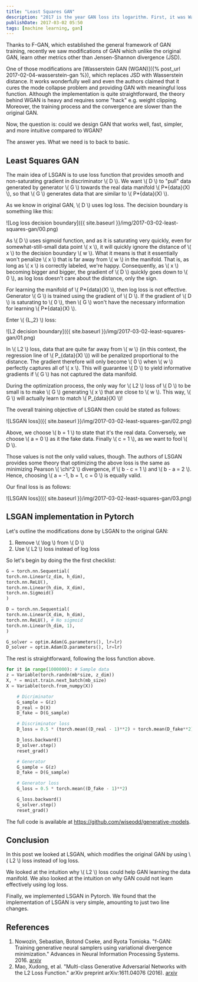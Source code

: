 ```yaml
---
title: "Least Squares GAN"
description: "2017 is the year GAN loss its logarithm. First, it was Wasserstein GAN, and now, it's LSGAN's turn."
publishDate: 2017-03-02 05:50
tags: [machine learning, gan]
---
```


Thanks to F-GAN, which established the general framework of GAN training, recently we saw modifications of GAN which unlike the original GAN, learn other metrics other than Jensen-Shannon divergence (JSD).

One of those modifications are [Wasserstein GAN (WGAN)]({% post_url 2017-02-04-wasserstein-gan %}), which replaces JSD with Wasserstein distance. It works wonderfully well and even the authors claimed that it cures the mode collapse problem and providing GAN with meaningful loss function. Although the implementation is quite straightforward, the theory behind WGAN is heavy and requires some "hack" e.g. weight clipping. Moreover, the training process and the convergence are slower than the original GAN.

Now, the question is: could we design GAN that works well, fast, simpler, and more intuitive compared to WGAN?

The answer yes. What we need is to back to basic.

## Least Squares GAN

The main idea of LSGAN is to use loss function that provides smooth and non-saturating gradient in discriminator \\( D \\). We want \\( D \\) to "pull" data generated by generator \\( G \\) towards the real data manifold \\( P*{data}(X) \\), so that \\( G \\) generates data that are similar to \\( P*{data}(X) \\).

As we know in original GAN, \\( D \\) uses log loss. The decision boundary is something like this:

![Log loss decision boundary]({{ site.baseurl }}/img/2017-03-02-least-squares-gan/00.png)

As \\( D \\) uses sigmoid function, and as it is saturating very quickly, even for somewhat-still-small data point \\( x \\), it will quickly ignore the distance of \\( x \\) to the decision boundary \\( w \\). What it means is that it essentially won't penalize \\( x \\) that is far away from \\( w \\) in the manifold. That is, as long as \\( x \\) is correctly labeled, we're happy. Consequently, as \\( x \\) becoming bigger and bigger, the gradient of \\( D \\) quickly goes down to \\( 0 \\), as log loss doesn't care about the distance, only the sign.

For learning the manifold of \\( P*{data}(X) \\), then log loss is not effective. Generator \\( G \\) is trained using the gradient of \\( D \\). If the gradient of \\( D \\) is saturating to \\( 0 \\), then \\( G \\) won't have the necessary information for learning \\( P*{data}(X) \\).

Enter \\( {L_2} \\) loss:

![L2 decision boundary]({{ site.baseurl }}/img/2017-03-02-least-squares-gan/01.png)

In \\( L2 \\) loss, data that are quite far away from \\( w \\) (in this context, the regression line of \\( P\_{data}(X) \\)) will be penalized proportional to the distance. The gradient therefore will only become \\( 0 \\) when \\( w \\) perfectly captures all of \\( x \\). This will guarantee \\( D \\) to yield informative gradients if \\( G \\) has not captured the data manifold.

During the optimization process, the only way for \\( L2 \\) loss of \\( D \\) to be small is to make \\( G \\) generating \\( x \\) that are close to \\( w \\). This way, \\( G \\) will actually learn to match \\( P\_{data}(X) \\)!

The overall training objective of LSGAN then could be stated as follows:

![LSGAN loss]({{ site.baseurl }}/img/2017-03-02-least-squares-gan/02.png)

Above, we choose \\( b = 1 \\) to state that it's the real data. Conversely, we choose \\( a = 0 \\) as it the fake data. Finally \\( c = 1 \\), as we want to fool \\( D \\).

Those values is not the only valid values, though. The authors of LSGAN provides some theory that optimizing the above loss is the same as minimizing Pearson \\( \chi^2 \\) divergence, if \\( b - c = 1 \\) and \\( b - a = 2 \\). Hence, choosing \\( a = -1, b = 1, c = 0 \\) is equally valid.

Our final loss is as follows:

![LSGAN loss]({{ site.baseurl }}/img/2017-03-02-least-squares-gan/03.png)

## LSGAN implementation in Pytorch

Let's outline the modifications done by LSGAN to the original GAN:

1. Remove \\( \log \\) from \\( D \\)
2. Use \\( L2 \\) loss instead of log loss

So let's begin by doing the the first checklist:

```python
G = torch.nn.Sequential(
torch.nn.Linear(z_dim, h_dim),
torch.nn.ReLU(),
torch.nn.Linear(h_dim, X_dim),
torch.nn.Sigmoid()
)

D = torch.nn.Sequential(
torch.nn.Linear(X_dim, h_dim),
torch.nn.ReLU(), # No sigmoid
torch.nn.Linear(h_dim, 1),
)

G_solver = optim.Adam(G.parameters(), lr=lr)
D_solver = optim.Adam(D.parameters(), lr=lr)
```

The rest is straightforward, following the loss function above.

```python
for it in range(1000000): # Sample data
z = Variable(torch.randn(mb*size, z_dim))
X, * = mnist.train.next_batch(mb_size)
X = Variable(torch.from_numpy(X))

    # Dicriminator
    G_sample = G(z)
    D_real = D(X)
    D_fake = D(G_sample)

    # Discriminator loss
    D_loss = 0.5 * (torch.mean((D_real - 1)**2) + torch.mean(D_fake**2))

    D_loss.backward()
    D_solver.step()
    reset_grad()

    # Generator
    G_sample = G(z)
    D_fake = D(G_sample)

    # Generator loss
    G_loss = 0.5 * torch.mean((D_fake - 1)**2)

    G_loss.backward()
    G_solver.step()
    reset_grad()

```

The full code is available at <https://github.com/wiseodd/generative-models>.

## Conclusion

In this post we looked at LSGAN, which modifies the original GAN by using \\( L2 \\) loss instead of log loss.

We looked at the intuition why \\( L2 \\) loss could help GAN learning the data manifold. We also looked at the intuition on why GAN could not learn effectively using log loss.

Finally, we implemented LSGAN in Pytorch. We found that the implementation of LSGAN is very simple, amounting to just two line changes.

## References

1. Nowozin, Sebastian, Botond Cseke, and Ryota Tomioka. "f-GAN: Training generative neural samplers using variational divergence minimization." Advances in Neural Information Processing Systems. 2016. [arxiv](https://arxiv.org/abs/1606.00709)
2. Mao, Xudong, et al. "Multi-class Generative Adversarial Networks with the L2 Loss Function." arXiv preprint arXiv:1611.04076 (2016). [arxiv](https://arxiv.org/abs/1611.04076v2)
